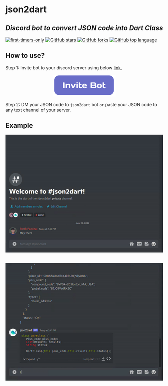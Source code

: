 # json2dart

## _Discord bot to convert JSON code into Dart Class_

[![first-timers-only](https://img.shields.io/badge/first--timers--only-friendly-tomato.svg?style=flat&logo=git)](https://github.com/parthp-7span/json2dart-discord-bot/issues) [![GitHub stars](https://img.shields.io/github/stars/parthp-7span/json2dart-discord-bot.svg?logo=github)](https://github.com/parthp-7span/json2dart-discord-bot/stargazers) [![GitHub forks](https://img.shields.io/github/forks/parthp-7span/json2dart-discord-bot.svg?logo=github&color=yellow)](https://github.com/parthp-7span/json2dart-discord-bot/network) [![GitHub top language](https://img.shields.io/github/languages/top/parthp-7span/json2dart-discord-bot?color=blue&logo=python)](https://github.com/parthp-7span/json2dart-discord-bot)

## How to use?

Step 1: Invite bot to your discord server using
below <a href="https://discord.com/api/oauth2/authorize?client_id=989037591980564480&permissions=2147519488&scope=bot%20applications.commands">
link.</a>

<p align="center">
<a href="https://discord.com/api/oauth2/authorize?client_id=989037591980564480&permissions=2147519488&scope=bot%20applications.commands">
<img src="./ss/invitebot.png" width="200"/>
</a>
</p>

Step 2: DM your JSON code to `json2dart` bot `or` paste your JSON code to any text channel of your server.

## Example

<img src="./ss/ss1.gif"/>

##  

<img src="./ss/ss2.gif"/>
